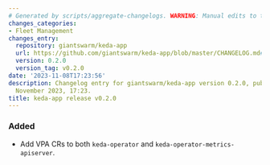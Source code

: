 ```yaml
---
# Generated by scripts/aggregate-changelogs. WARNING: Manual edits to this files will be overwritten.
changes_categories:
- Fleet Management
changes_entry:
  repository: giantswarm/keda-app
  url: https://github.com/giantswarm/keda-app/blob/master/CHANGELOG.md#020---2023-11-08
  version: 0.2.0
  version_tag: v0.2.0
date: '2023-11-08T17:23:56'
description: Changelog entry for giantswarm/keda-app version 0.2.0, published on 08
  November 2023, 17:23.
title: keda-app release v0.2.0
---
```


### Added
- Add VPA CRs to both `keda-operator` and `keda-operator-metrics-apiserver`.
